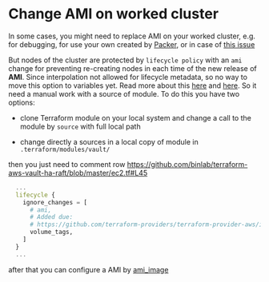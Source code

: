 # Change AMI on worked cluster

In some cases, you might need to replace AMI on your worked cluster, e.g. for debugging, for use your own created by [Packer](https://www.packer.io/), or in case of [this issue](https://github.com/binlab/terraform-aws-vault-ha-raft/issues/48)

But nodes of the cluster are protected by `lifecycle policy` with an `ami` change for preventing re-creating nodes in each time of the new release of **AMI**. Since interpolation not allowed for lifecycle metadata, so no way to move this option to variables yet. Read more about this [here](https://www.terraform.io/docs/configuration-0-11/resources.html#meta-parameters) and [here](https://github.com/hashicorp/terraform/issues/3116). So it need a manual work with a source of module. To do this you have two options:

- clone Terraform module on your local system and change a call to the module by `source` with full local path

- change directly a sources in a local copy of module in `.terraform/modules/vault/` 

then you just need to comment row https://github.com/binlab/terraform-aws-vault-ha-raft/blob/master/ec2.tf#L45

```terraform
  ...
  lifecycle {
    ignore_changes = [
      # ami,
      # Added due: 
      # https://github.com/terraform-providers/terraform-provider-aws/issues/729
      volume_tags,
    ]
  }
  ...
```

after that you can configure a AMI by [ami_image](https://github.com/binlab/terraform-aws-vault-ha-raft#input_ami_image)